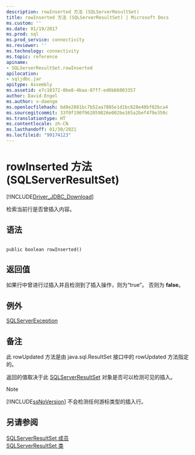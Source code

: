 ```yaml
---
description: rowInserted 方法 (SQLServerResultSet)
title: rowInserted 方法 (SQLServerResultSet) | Microsoft Docs
ms.custom: ''
ms.date: 01/19/2017
ms.prod: sql
ms.prod_service: connectivity
ms.reviewer: ''
ms.technology: connectivity
ms.topic: reference
apiname:
- SQLServerResultSet.rowInserted
apilocation:
- sqljdbc.jar
apitype: Assembly
ms.assetid: e7c10372-0be8-4baa-87f7-ed6b66003357
author: David-Engel
ms.author: v-daenge
ms.openlocfilehash: bd8e2081bc7b52aa7805e1d1bc828e48bf02bca4
ms.sourcegitcommit: 33f0f190f962059826e002be165a2bef4f9e350c
ms.translationtype: HT
ms.contentlocale: zh-CN
ms.lasthandoff: 01/30/2021
ms.locfileid: "99174123"
---
```

# <a name="rowinserted-method-sqlserverresultset"></a>rowInserted 方法 (SQLServerResultSet)
[!INCLUDE[Driver_JDBC_Download](../../../includes/driver_jdbc_download.md)]

  检索当前行是否曾插入内容。  
  
## <a name="syntax"></a>语法  
  
```  
  
public boolean rowInserted()  
```  
  
## <a name="return-value"></a>返回值  
 如果行中曾进行过插入并且检测到了插入操作，则为“true”。 否则为 **false**。  
  
## <a name="exceptions"></a>例外  
 [SQLServerException](../../../connect/jdbc/reference/sqlserverexception-class.md)  
  
## <a name="remarks"></a>备注  
 此 rowUpdated 方法是由 java.sql.ResultSet 接口中的 rowUpdated 方法指定的。  
  
 返回的值取决于此 [SQLServerResultSet](../../../connect/jdbc/reference/sqlserverresultset-class.md) 对象是否可以检测可见的插入。  
  
> [!NOTE]  
>  [!INCLUDE[ssNoVersion](../../../includes/ssnoversion-md.md)] 不会检测任何游标类型的插入行。  
  
## <a name="see-also"></a>另请参阅  
 [SQLServerResultSet 成员](../../../connect/jdbc/reference/sqlserverresultset-members.md)   
 [SQLServerResultSet 类](../../../connect/jdbc/reference/sqlserverresultset-class.md)  
  
  
